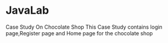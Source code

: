 # JavaLab
Case Study On Chocolate Shop
This Case Study contains login page,Register page and Home page for the chocolate shop

